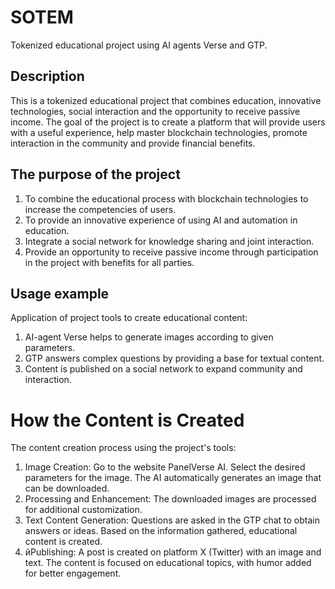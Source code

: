 # SOTEM
Tokenized educational project using AI agents Verse and GTP.
## Description
This is a tokenized educational project that combines education, innovative technologies, social interaction and the opportunity to receive passive income. The goal of the project is to create a platform that will provide users with a useful experience, help master blockchain technologies, promote interaction in the community and provide financial benefits.

## The purpose of the project
1. To combine the educational process with blockchain technologies to increase the competencies of users.
2. To provide an innovative experience of using AI and automation in education.
3. Integrate a social network for knowledge sharing and joint interaction.
4. Provide an opportunity to receive passive income through participation in the project with benefits for all parties.

## Usage example
Application of project tools to create educational content:
1. AI-agent Verse helps to generate images according to given parameters.
2. GTP answers complex questions by providing a base for textual content.
3. Content is published on a social network to expand community and interaction.

# How the Content is Created
The content creation process using the project's tools:
1. Image Creation:
Go to the website PanelVerse AI.
Select the desired parameters for the image.
The AI automatically generates an image that can be downloaded.
2. Processing and Enhancement:
The downloaded images are processed for additional customization.
3. Text Content Generation:
Questions are asked in the GTP chat to obtain answers or ideas.
Based on the information gathered, educational content is created.
4. йPublishing:
A post is created on platform X (Twitter) with an image and text.
The content is focused on educational topics, with humor added for better engagement.
